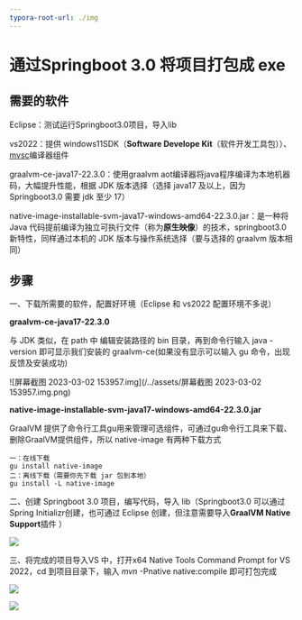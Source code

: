 ```yaml
---
typora-root-url: ./img
---
```


# 通过Springboot 3.0 将项目打包成 exe

## 需要的软件

Eclipse：测试运行Springboot3.0项目，导入lib

vs2022：提供 windows11SDK（**Software Develope Kit**（软件开发工具包））、<a href="[(22条消息) MSVC编译器介绍_顺其自然~的博客-CSDN博客](https://blog.csdn.net/fuhanghang/article/details/125080442)">mvsc</a>编译器组件

graalvm-ce-java17-22.3.0：使用graalvm aot编译器将java程序编译为本地机器码，大幅提升性能，根据 JDK 版本选择（选择 java17 及以上，因为 Springboot3.0 需要 jdk 至少 17）

native-image-installable-svm-java17-windows-amd64-22.3.0.jar：是一种将 Java 代码提前编译为独立可执行文件（称为**原生映像**）的技术，springboot3.0 新特性，同样通过本机的 JDK 版本与操作系统选择（要与选择的 graalvm 版本相同）

## 步骤

一、下载所需要的软件，配置好环境（Eclipse 和 vs2022 配置环境不多说）

**graalvm-ce-java17-22.3.0**

与 JDK 类似，在 path 中 编辑安装路径的 bin 目录，再到命令行输入 java - version 即可显示我们安装的 graalvm-ce(如果没有显示可以输入 gu 命令，出现反馈及安装成功)

![屏幕截图 2023-03-02 153957.img](/../assets/屏幕截图 2023-03-02 153957.img.png)

**native-image-installable-svm-java17-windows-amd64-22.3.0.jar**

GraalVM 提供了命令行工具gu用来管理可选组件，可通过gu命令行工具来下载、删除GraalVM提供组件，所以 native-image 有两种下载方式

```
一：在线下载
gu install native-image
二：离线下载（需要你先下载 jar 包到本地）
gu install -L native-image
```

二、创建 Springboot 3.0 项目，编写代码，导入 lib（Springboot3.0 可以通过Spring Initializr创建，也可通过 Eclipse 创建，但注意需要导入**GraalVM Native Support**插件 ）

![](/创建springboot3.0项目.png)

三、将完成的项目导入VS 中，打开x64 Native Tools Command Prompt for VS 2022，cd 到项目目录下，输入 *mvn* -Pnative native:compile 即可打包完成

![](/打开x64.png)

![](/输入.png)